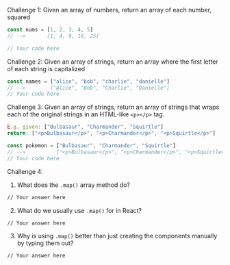 Challenge 1:
Given an array of numbers, return an array of each number, squared


```js
const nums = [1, 2, 3, 4, 5]
// -->       [1, 4, 9, 16, 25]

// Your code here
```


Challenge 2:
Given an array of strings, return an array where the first letter of each string is capitalized

```js
const names = ["alice", "bob", "charlie", "danielle"]
// -->        ["Alice", "Bob", "Charlie", "Danielle"]
// Your code here

```

Challenge 3:
Given an array of strings, return an array of strings that wraps each of the original strings in an HTML-like `<p></p>` tag.


```js
E.g. given: ["Bulbasaur", "Charmander", "Squirtle"]
return: ["<p>Bulbasaur</p>", "<p>Charmander</p>", "<p>Squirtle</p>"]

const pokemon = ["Bulbasaur", "Charmander", "Squirtle"]
// -->          ["<p>Bulbasaur</p>", "<p>Charmander</p>", "<p>Squirtle</p>"]
// Your code here

```

Challenge 4:

1. What does the `.map()` array method do?

```md
// Your answer here
```

2. What do we usually use `.map()` for in React?

```md
// Your answer here
```

3. Why is using `.map()` better than just creating the components
   manually by typing them out?

```md
// Your answer here
```